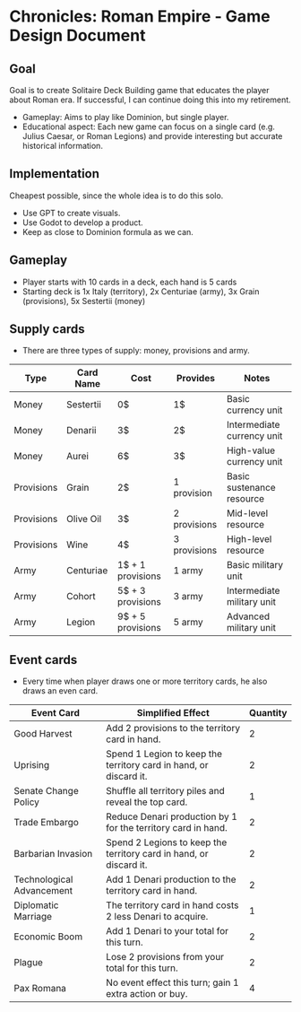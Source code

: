 # Chronicles: Roman Empire - Game Design Document

## Goal
Goal is to create Solitaire Deck Building game that educates the player about Roman era. If successful, I can continue doing this into my retirement.

- Gameplay: Aims to play like Dominion, but single player. 
- Educational aspect: Each new game can focus on a single card (e.g. Julius Caesar, or Roman Legions) and provide interesting but accurate historical information.

## Implementation
Cheapest possible, since the whole idea is to do this solo.
- Use GPT to create visuals.
- Use Godot to develop a product.
- Keep as close to Dominion formula as we can.

## Gameplay
- Player starts with 10 cards in a deck, each hand is 5 cards
- Starting deck is 1x Italy (territory), 2x Centuriae (army), 3x Grain (provisions), 5x Sestertii (money)

## Supply cards
- There are three types of supply: money, provisions and army.

| Type        | Card Name   | Cost              | Provides     | Notes                        |
|-------------|-------------|-------------------|--------------|------------------------------|
| Money       | Sestertii   | 0$                | 1$           | Basic currency unit          |
| Money       | Denarii     | 3$                | 2$           | Intermediate currency unit   |
| Money       | Aurei       | 6$                | 3$           | High-value currency unit     |
| Provisions  | Grain       | 2$                | 1 provision  | Basic sustenance resource    |
| Provisions  | Olive Oil   | 3$                | 2 provisions | Mid-level resource           |
| Provisions  | Wine        | 4$                | 3 provisions | High-level resource          |
| Army        | Centuriae   | 1$ + 1 provisions | 1 army       | Basic military unit          |
| Army        | Cohort      | 5$ + 3 provisions | 3 army       | Intermediate military unit   |
| Army        | Legion      | 9$ + 5 provisions | 5 army       | Advanced military unit       |

## Event cards
- Every time when player draws one or more territory cards, he also draws an even card.

| Event Card           | Simplified Effect                                        | Quantity |
|----------------------|----------------------------------------------------------|----------|
| Good Harvest         | Add 2 provisions to the territory card in hand.          | 2        |
| Uprising             | Spend 1 Legion to keep the territory card in hand, or discard it. | 2        |
| Senate Change Policy | Shuffle all territory piles and reveal the top card.     | 1        |
| Trade Embargo        | Reduce Denari production by 1 for the territory card in hand. | 2        |
| Barbarian Invasion   | Spend 2 Legions to keep the territory card in hand, or discard it. | 2        |
| Technological Advancement | Add 1 Denari production to the territory card in hand. | 2        |
| Diplomatic Marriage  | The territory card in hand costs 2 less Denari to acquire. | 1        |
| Economic Boom        | Add 1 Denari to your total for this turn.                | 2        |
| Plague               | Lose 2 provisions from your total for this turn.         | 2        |
| Pax Romana           | No event effect this turn; gain 1 extra action or buy.   | 4        |
